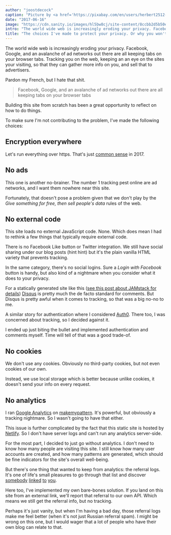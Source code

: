 ```yaml
---
author: "joostdecock"
caption: "Picture by <a href='https://pixabay.com/en/users/herbert2512-2929941/' target='_BLANK' rel='nofollow'>Herbert</a>"
date: "2017-06-16"
image: "https://cdn.sanity.io/images/hl5bw8cj/site-content/8ccbb2d5b50eb0917c6bd2befb2b098b6d667ba9-1920x1280.jpg"
intro: "The world wide web is increasingly eroding your privacy. Facebook, Google, and an avalanche of ad networks out there are all keeping tabs on your browser tabs. Tracking you on the web, keeping an an eye on the sites your visiting, so that they can gather more info on you, and sell that to advertisers."
title: "The choices I've made to protect your privacy. Or why you won't be getting any cookies. [Niet vertaald]"
---
```


The world wide web is increasingly eroding your privacy. Facebook, Google, and an avalanche of ad networks out there are all keeping tabs on your browser tabs. Tracking you on the web, keeping an an eye on the sites your visiting, so that they can gather more info on you, and sell that to advertisers.

Pardon my French, but I hate that shit.

> Facebook, Google, and an avalanche of ad networks out there are all keeping tabs on your browser tabs

Building this site from scratch has been a great opportunity to reflect on how to do things. 

To make sure I'm not contributing to the problem, I've made the following choices:

## Encryption everywhere

Let's run everything over https. That's just [common sense](https://letsencrypt.org/) in 2017. 

## No ads

This one is another no-brainer. The number 1 tracking pest online are ad networks, and I want them nowhere near this site. 

Fortunately, that doesn't pose a problem given that we don't play by the _Give something for free, then sell people's data_ rules of the web.

## No external code

This site loads no external JavaScript code. None. Which does mean I had to rethink a few things that typically require external code. 

There is no Facebook Like button or Twitter integration. We still have social sharing under our blog posts (hint hint) but it's the plain vanilla HTML variety that prevents tracking.

In the same category, there's no social logins. Sure a _Login with Facebook_ button is handy, but also kind of a nightmare when you consider what it does to your privacy. 

For a statically generated site like this ([see this post about JAMstack for details](/blog/freesewing-goes-jamstack/)) [Disqus](https://disqus.com/) is pretty much the de facto standard for comments. But Disqus is pretty awful when it comes to tracking, so that was a big no-no to me.

A similar story for authentication where I considered [Auth0](https://auth0.com/). There too, I was concerned about tracking, so I decided against it.

I ended up just biting the bullet and implemented authentication and comments myself. Time will tell of that was a good trade-of.

## No cookies
We don't use any cookies. Obviously no third-party cookies, but not even cookies of our own.

Instead, we use local storage which is better because unlike cookies, it doesn't send your info on every request.

## No analytics
I ran [Google Analytics](https://analytics.google.com/) on [makemypattern](https://makemypattern.com/). It's powerful, but obviously a tracking nightmare. So I wasn't going to have that either.

This issue is further complicated by the fact that this static site is hosted by [Netlify](https://www.netlify.com/). So I don't have server logs and can't run any analytics server-side.

For the most part, I decided to just go without analytics. I don't need to know how many people are visiting this site. I still know how many user accounts are created, and how many patterns are generated, which should be fine indicators for the site's overall well-being.

But there's one thing that wanted to keep from analytics: the referral logs. It's one of life's small pleasures to go through that list and discover 
[somebody](https://www.reddit.com/r/freepatterns/comments/4zh5nr/is_there_software_to_generate_sewing_patterns/) 
[linked](http://www.makery.uk/2016/08/the-refashioners-2016-joost/) 
[to](https://closetcasepatterns.com/week-sewing-blogs-vol-98/)
[you](https://opensource.com/life/16/11/free-open-sewing-patterns). 

Here too, I've implemented my own bare-bones solution. If you land on this site from an external link, we'll report that referral to our own API. Which means we still get the referral info, but no tracking.

Perhaps it's just vanity, but when I'm having a bad day, those referral logs make me feel better (when it's not just Russian referral spam). I might be wrong on this one, but I would wager that a lot of people who have their own blog can relate to that.

